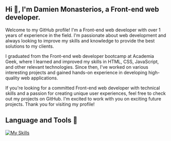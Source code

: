 ## Hi 👋, I'm Damien Monasterios, a Front-end web developer.

Welcome to my GitHub profile! I'm a Front-end web developer with over 1 years of experience in the field. I'm passionate about web development and always looking to improve my skills and knowledge to provide the best solutions to my clients.

I graduated from the Front-end web developer bootcamp at Academia Geek, where I learned and improved my skills in HTML, CSS, JavaScript, and other relevant technologies. Since then, I've worked on various interesting projects and gained hands-on experience in developing high-quality web applications.

If you're looking for a committed Front-end web developer with technical skills and a passion for creating unique user experiences, feel free to check out my projects on GitHub. I'm excited to work with you on exciting future projects. Thank you for visiting my profile!


## Language and Tools 🔧
[![My Skills](https://skillicons.dev/icons?i=html,css,js,react,vite,c,cpp,git,github,vscode&perline=6)](https://skillicons.dev)

